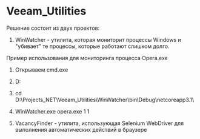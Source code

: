 # Veeam_Utilities

Решение состоит из двух проектов:
1) WinWatcher - утилита, которая мониторит процессы Windows и "убивает" те процессы, которые работают слишком долго.

Пример использования для мониторинга процесса Opera.exe
  1) Открываем cmd.exe
  2) D:
  2) cd D:\Projects\_NET\Veeam_Utilities\WinWatcher\bin\Debug\netcoreapp3.1\
  3) WinWatcher.exe opera.exe 1 1
  
2) VacancyFinder - утилита, использующая Selenium WebDriver для выполнения автоматических действий в браузере
